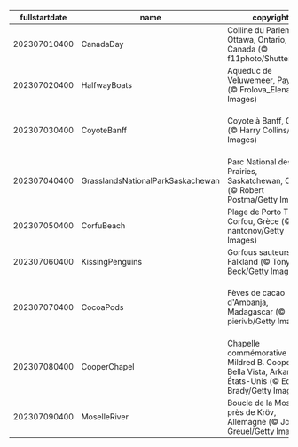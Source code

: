 |fullstartdate|name|copyright|title|image|
|--|--|--|--|--|
202307010400|CanadaDay|Colline du Parlement à Ottawa, Ontario, Canada (© f11photo/Shutterstock)|Joyeuse fête du Canada!|![](/fr-CA/2023/07/202307010400CanadaDay.jpg)|
202307020400|HalfwayBoats|Aqueduc de Veluwemeer, Pays-Bas (© Frolova_Elena/Getty Images)|Le juste milieu… de l’année!|![](/fr-CA/2023/07/202307020400HalfwayBoats.jpg)|
202307030400|CoyoteBanff|Coyote à Banff, Canada (© Harry Collins/Getty Images)|Le meilleur ennemi de Bip Bip!|![](/fr-CA/2023/07/202307030400CoyoteBanff.jpg)|
202307040400|GrasslandsNationalParkSaskachewan|Parc National des Prairies, Saskatchewan, Canada (© Robert Postma/Getty Images)|L’herbe semble plus verte par ici|![](/fr-CA/2023/07/202307040400GrasslandsNationalParkSaskachewan.jpg)|
202307050400|CorfuBeach|Plage de Porto Timoni, Corfou, Grèce (© nantonov/Getty Images)|Deux plages en une!|![](/fr-CA/2023/07/202307050400CorfuBeach.jpg)|
202307060400|KissingPenguins|Gorfous sauteurs, îles Falkland (© Tony Beck/Getty Images)|Un baiser pingou!|![](/fr-CA/2023/07/202307060400KissingPenguins.jpg)|
202307070400|CocoaPods|Fèves de cacao d'Ambanja, Madagascar (© pierivb/Getty Images)|Le fruit préféré des amoureux du chocolat|![](/fr-CA/2023/07/202307070400CocoaPods.jpg)|
202307080400|CooperChapel|Chapelle commémorative Mildred B. Cooper, Bella Vista, Arkansas, États-Unis (© Eddie Brady/Getty Images)|Un sanctuaire au milieu des arbres|![](/fr-CA/2023/07/202307080400CooperChapel.jpg)|
202307090400|MoselleRiver|Boucle de la Moselle près de Kröv, Allemagne (© Jorg Greuel/Getty Images)|Le joyau de la Moselle|![](/fr-CA/2023/07/202307090400MoselleRiver.jpg)|
